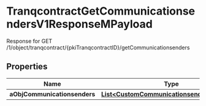 

# TranqcontractGetCommunicationsendersV1ResponseMPayload

Response for GET /1/object/tranqcontract/{pkiTranqcontractID}/getCommunicationsenders

## Properties

| Name | Type | Description | Notes |
|------------ | ------------- | ------------- | -------------|
|**aObjCommunicationsenders** | [**List&lt;CustomCommunicationsenderResponse&gt;**](CustomCommunicationsenderResponse.md) |  |  |



